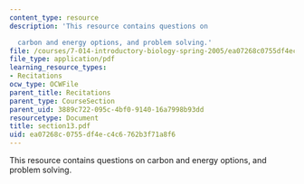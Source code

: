 ```yaml
---
content_type: resource
description: 'This resource contains questions on

  carbon and energy options, and problem solving.'
file: /courses/7-014-introductory-biology-spring-2005/ea07268c0755df4ec4c6762b3f71a8f6_section13.pdf
file_type: application/pdf
learning_resource_types:
- Recitations
ocw_type: OCWFile
parent_title: Recitations
parent_type: CourseSection
parent_uid: 3889c722-095c-4bf0-9140-16a7998b93dd
resourcetype: Document
title: section13.pdf
uid: ea07268c-0755-df4e-c4c6-762b3f71a8f6
---
```

This resource contains questions on
carbon and energy options, and problem solving.

